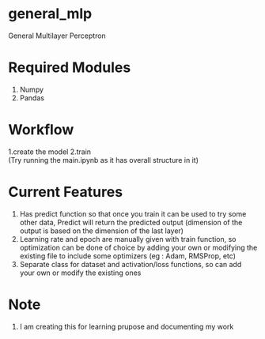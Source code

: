 # general_mlp
General Multilayer Perceptron

# Required Modules
1. Numpy
2. Pandas

# Workflow
1.create the model
2.train
<br>
(Try running the main.ipynb as it has overall structure in it)

# Current Features
1. Has predict function so that once you train it can be used to try some other data, Predict will return the predicted output (dimension of the output is based on the dimension of the last layer)
2. Learning rate and epoch are manually given with train function, so optimization can be done of choice by adding your own or modifying the existing file to include some optimizers (eg : Adam, RMSProp, etc)
3. Separate class for dataset and activation/loss functions, so can add your own or modify the existing ones

# Note
1. I am creating this for learning prupose and documenting my work
